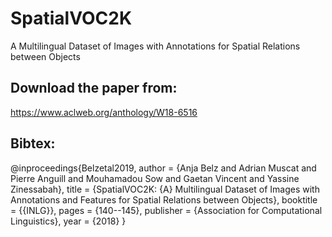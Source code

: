 # SpatialVOC2K
A Multilingual Dataset of Images with Annotations for Spatial  Relations between Objects

## Download the paper from:
https://www.aclweb.org/anthology/W18-6516

## Bibtex:

@inproceedings{Belzetal2019,
  author    = {Anja Belz and
               Adrian Muscat and
               Pierre Anguill and
               Mouhamadou Sow and
               Gaetan Vincent and
               Yassine Zinessabah},
  title     = {SpatialVOC2K: {A} Multilingual Dataset of Images with Annotations
               and Features for Spatial Relations between Objects},
  booktitle = {{INLG}},
  pages     = {140--145},
  publisher = {Association for Computational Linguistics},
  year      = {2018}
}

